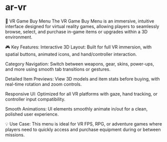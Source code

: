 # ar-vr

🛒 VR Game Buy Menu
The VR Game Buy Menu is an immersive, intuitive interface designed for virtual reality games, allowing players to seamlessly browse, select, and purchase in-game items or upgrades within a 3D environment.

🎮 Key Features:
Interactive 3D Layout: Built for full VR immersion, with spatial buttons, animated icons, and hand/controller interaction.

Category Navigation: Switch between weapons, gear, skins, power-ups, and more using smooth tab transitions or gestures.

Detailed Item Previews: View 3D models and item stats before buying, with real-time rotation and zoom controls.

Responsive UI: Optimized for all VR platforms with gaze, hand tracking, or controller input compatibility.

Smooth Animations: UI elements smoothly animate in/out for a clean, polished user experience.

💡 Use Case:
This menu is ideal for VR FPS, RPG, or adventure games where players need to quickly access and purchase equipment during or between missions.
